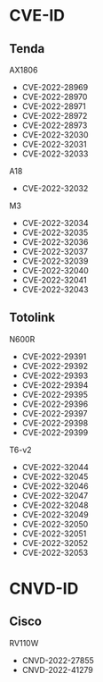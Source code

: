 # CVE-ID

## Tenda

AX1806

- CVE-2022-28969
- CVE-2022-28970
- CVE-2022-28971
- CVE-2022-28972
- CVE-2022-28973
- CVE-2022-32030
- CVE-2022-32031
- CVE-2022-32033

A18

- CVE-2022-32032

M3

- CVE-2022-32034
- CVE-2022-32035
- CVE-2022-32036
- CVE-2022-32037
- CVE-2022-32039
- CVE-2022-32040
- CVE-2022-32041
- CVE-2022-32043

## Totolink

N600R

- CVE-2022-29391
- CVE-2022-29392
- CVE-2022-29393
- CVE-2022-29394
- CVE-2022-29395
- CVE-2022-29396
- CVE-2022-29397
- CVE-2022-29398
- CVE-2022-29399

T6-v2

- CVE-2022-32044
- CVE-2022-32045
- CVE-2022-32046
- CVE-2022-32047
- CVE-2022-32048
- CVE-2022-32049
- CVE-2022-32050
- CVE-2022-32051
- CVE-2022-32052
- CVE-2022-32053

# CNVD-ID

## Cisco

RV110W

- CNVD-2022-27855
- CNVD-2022-41279
